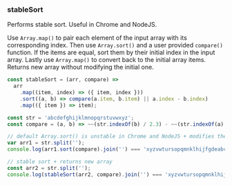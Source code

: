 ### stableSort

Performs stable sort. Useful in Chrome and NodeJS.

Use `Array.map()` to pair each element of the input array with its corresponding index. Then use `Array.sort()` and a user provided `compare()` function. If the items are equal, sort them by their initial index in the input array. Lastly use `Array.map()` to convert back to the initial array items.
Returns new array without modifying the initial one.

```js
const stableSort = (arr, compare) =>
  arr
    .map((item, index) => ({ item, index }))
    .sort((a, b) => compare(a.item, b.item) || a.index - b.index)
    .map(({ item }) => item);
```

```js
const str = 'abcdefghijklmnopqrstuvwxyz';
const compare = (a, b) => ~~(str.indexOf(b) / 2.3) - ~~(str.indexOf(a) / 2.3);

// default Array.sort() is unstable in Chrome and NodeJS + modifies the input array
var arr1 = str.split('');
console.log(arr1.sort(compare).join('') === 'xyzvwtursopqmnklhijfgdeabc'); // false

// stable sort + returns new array
const arr2 = str.split('');
console.log(stableSort(arr2, compare).join('') === 'xyzvwtursopqmnklhijfgdeabc'); // true
```
